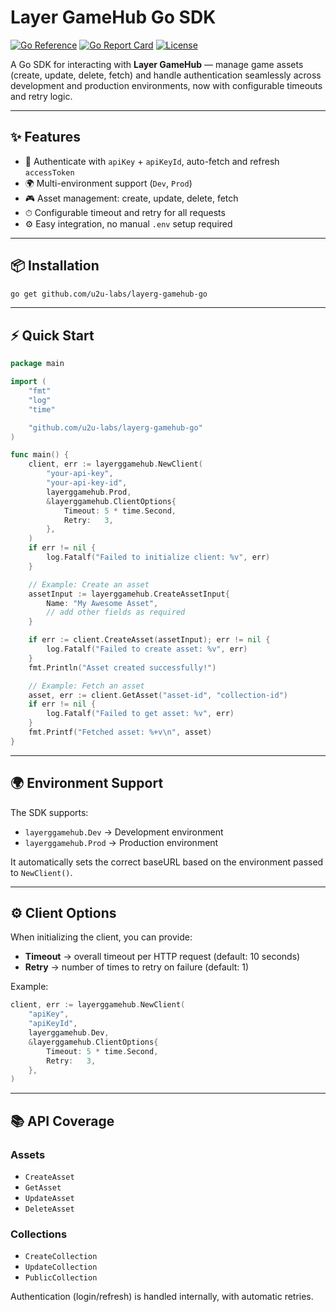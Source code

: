 # Layer GameHub Go SDK

[![Go Reference](https://pkg.go.dev/badge/github.com/u2u-labs/layerg-gamehub-go.svg)](https://pkg.go.dev/github.com/u2u-labs/layerg-gamehub-go)
[![Go Report Card](https://goreportcard.com/badge/github.com/u2u-labs/layerg-gamehub-go)](https://goreportcard.com/report/github.com/u2u-labs/layerg-gamehub-go)
[![License](https://img.shields.io/github/license/yourname/layerggamehub)](LICENSE)

A Go SDK for interacting with **Layer GameHub** — manage game assets (create, update, delete, fetch) and handle authentication seamlessly across development and production environments, now with configurable timeouts and retry logic.

---

## ✨ Features

- 🔑 Authenticate with `apiKey` + `apiKeyId`, auto-fetch and refresh `accessToken`
- 🌍 Multi-environment support (`Dev`, `Prod`)
- 🎮 Asset management: create, update, delete, fetch
- ⏱ Configurable timeout and retry for all requests
- ⚙ Easy integration, no manual `.env` setup required

---

## 📦 Installation

```bash
go get github.com/u2u-labs/layerg-gamehub-go
```

---

## ⚡ Quick Start

```go
package main

import (
    "fmt"
    "log"
    "time"

    "github.com/u2u-labs/layerg-gamehub-go"
)

func main() {
    client, err := layerggamehub.NewClient(
        "your-api-key",
        "your-api-key-id",
        layerggamehub.Prod,
        &layerggamehub.ClientOptions{
            Timeout: 5 * time.Second,
            Retry:   3,
        },
    )
    if err != nil {
        log.Fatalf("Failed to initialize client: %v", err)
    }

    // Example: Create an asset
    assetInput := layerggamehub.CreateAssetInput{
        Name: "My Awesome Asset",
        // add other fields as required
    }

    if err := client.CreateAsset(assetInput); err != nil {
        log.Fatalf("Failed to create asset: %v", err)
    }
    fmt.Println("Asset created successfully!")

    // Example: Fetch an asset
    asset, err := client.GetAsset("asset-id", "collection-id")
    if err != nil {
        log.Fatalf("Failed to get asset: %v", err)
    }
    fmt.Printf("Fetched asset: %+v\n", asset)
}
```

---

## 🌍 Environment Support

The SDK supports:

- `layerggamehub.Dev` → Development environment
- `layerggamehub.Prod` → Production environment

It automatically sets the correct baseURL based on the environment passed to `NewClient()`.

---

## ⚙ Client Options

When initializing the client, you can provide:

- **Timeout** → overall timeout per HTTP request (default: 10 seconds)
- **Retry** → number of times to retry on failure (default: 1)

Example:

```go
client, err := layerggamehub.NewClient(
    "apiKey",
    "apiKeyId",
    layerggamehub.Dev,
    &layerggamehub.ClientOptions{
        Timeout: 5 * time.Second,
        Retry:   3,
    },
)
```

---

## 📚 API Coverage

### Assets

- `CreateAsset`
- `GetAsset`
- `UpdateAsset`
- `DeleteAsset`

### Collections

- `CreateCollection`
- `UpdateCollection`
- `PublicCollection`

Authentication (login/refresh) is handled internally, with automatic retries.
